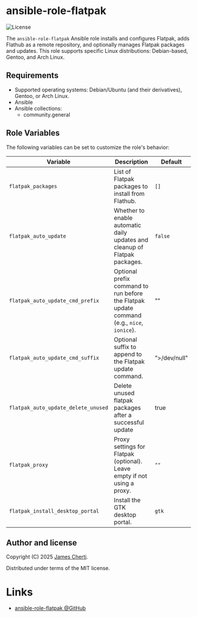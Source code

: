 # ansible-role-flatpak
![License](https://img.shields.io/github/license/jamescherti/ansible-role-flatpak)

The `ansible-role-flatpak` Ansible role installs and configures Flatpak, adds Flathub as a remote repository, and optionally manages Flatpak packages and updates. This role supports specific Linux distributions: Debian-based, Gentoo, and Arch Linux.

## Requirements

- Supported operating systems: Debian/Ubuntu (and their derivatives), Gentoo, or Arch Linux.
- Ansible
- Ansible collections:
  - community.general

## Role Variables

The following variables can be set to customize the role's behavior:

| Variable                            | Description                                                                                   | Default       |
|-------------------------------------|-----------------------------------------------------------------------------------------------|---------------|
| `flatpak_packages`                  | List of Flatpak packages to install from Flathub.                                             | `[]`          |
| `flatpak_auto_update`               | Whether to enable automatic daily updates and cleanup of Flatpak packages.                    | `false`       |
| `flatpak_auto_update_cmd_prefix`    | Optional prefix command to run before the Flatpak update command (e.g., `nice`, `ionice`).    | ""            |
| `flatpak_auto_update_cmd_suffix`    | Optional suffix to append to the Flatpak update command.                                      | ">/dev/null"  |
| `flatpak_auto_update_delete_unused` | Delete unused flatpak packages after a successful update                                      | true          |
| `flatpak_proxy`                     | Proxy settings for Flatpak (optional). Leave empty if not using a proxy.                      | `""`          |
| `flatpak_install_desktop_portal`    | Install the GTK desktop portal.                                                               | `gtk`         |

## Author and license

Copyright (C) 2025 [James Cherti](https://www.jamescherti.com).

Distributed under terms of the MIT license.

# Links

- [ansible-role-flatpak @GitHub](https://github.com/jamescherti/ansible-role-flatpak)
